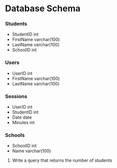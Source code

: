 # Database Schema

### Students
- StudentID int
- FirstName varchar(100)
- LastName varchar(100)
- SchoolID int

### Users
- UserID int
- FirstName varchar(100)
- LastName varchar(100)

### Sessions
- UserID int
- StudentID int
- Date date
- Minutes int

### Schools
- SchoolID int
- Name varchar(100)



1. Write a query that returns the number of students
